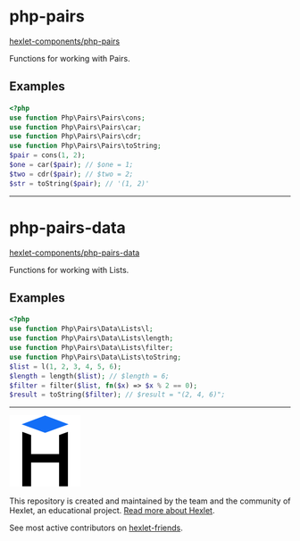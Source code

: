 # php-pairs

[hexlet-components/php-pairs](https://github.com/hexlet-components/php-pairs)

Functions for working with Pairs.

## Examples

```php
<?php
use function Php\Pairs\Pairs\cons;
use function Php\Pairs\Pairs\car;
use function Php\Pairs\Pairs\cdr;
use function Php\Pairs\Pairs\toString;
$pair = cons(1, 2);
$one = car($pair); // $one = 1;
$two = cdr($pair); // $two = 2;
$str = toString($pair); // '(1, 2)'
```

---

# php-pairs-data

[hexlet-components/php-pairs-data](https://github.com/hexlet-components/php-pairs-data)

Functions for working with Lists.

## Examples

```php
<?php
use function Php\Pairs\Data\Lists\l;
use function Php\Pairs\Data\Lists\length;
use function Php\Pairs\Data\Lists\filter;
use function Php\Pairs\Data\Lists\toString;
$list = l(1, 2, 3, 4, 5, 6);
$length = length($list); // $length = 6;
$filter = filter($list, fn($x) => $x % 2 == 0);
$result = toString($filter); // $result = "(2, 4, 6)";
```

---

[![Hexlet Ltd. logo](https://raw.githubusercontent.com/Hexlet/assets/master/images/hexlet_logo128.png)](https://hexlet.io?utm_source=github&utm_medium=link&utm_campaign=php-pairs)

This repository is created and maintained by the team and the community of Hexlet, an educational
project. [Read more about Hexlet](https://hexlet.io?utm_source=github&utm_medium=link&utm_campaign=php-pairs).

See most active contributors on [hexlet-friends](https://friends.hexlet.io/).